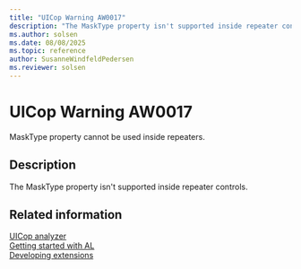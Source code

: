 ```yaml
---
title: "UICop Warning AW0017"
description: "The MaskType property isn't supported inside repeater controls."
ms.author: solsen
ms.date: 08/08/2025
ms.topic: reference
author: SusanneWindfeldPedersen
ms.reviewer: solsen
---
```

[//]: # (START>DO_NOT_EDIT)
[//]: # (IMPORTANT:Do not edit any of the content between here and the END>DO_NOT_EDIT.)
[//]: # (Any modifications should be made in the .xml files in the ModernDev repo.)
# UICop Warning AW0017
MaskType property cannot be used inside repeaters.

## Description
The MaskType property isn't supported inside repeater controls.

[//]: # (IMPORTANT: END>DO_NOT_EDIT)
## Related information  
[UICop analyzer](uicop.md)  
[Getting started with AL](../devenv-get-started.md)  
[Developing extensions](../devenv-dev-overview.md)  